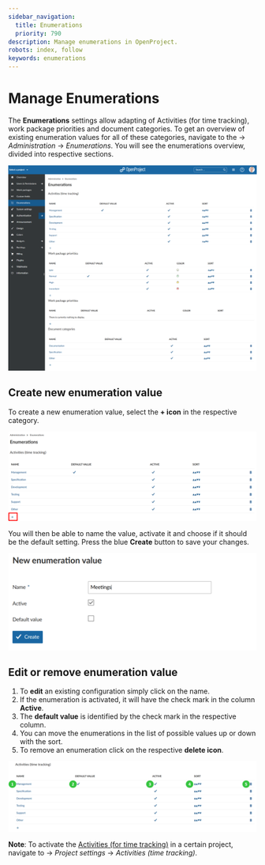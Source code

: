 ```yaml
---
sidebar_navigation:
  title: Enumerations
  priority: 790
description: Manage enumerations in OpenProject.
robots: index, follow
keywords: enumerations
---
```

# Manage Enumerations

The **Enumerations** settings allow adapting of Activities (for time  tracking), work package priorities and document categories. To get an overview of existing enumeration values for all of these categories, navigate to the -> *Administration* -> *Enumerations*. You will see the enumerations overview, divided into respective sections.

![enumerations](image-20200122161732016.png)

## Create new enumeration value

To create a new enumeration value, select the **+ icon** in the respective category.

![Sys-admin-create-enumeration](Sys-admin-create-enumeration.png)

You will then be able to name the value, activate it and choose if it should be the default setting. Press the blue **Create** button to save your changes.

![create new enumerations](image-20200122162035892.png)

## Edit or remove enumeration value

1. To **edit** an existing configuration simply click on the name.
2. If the enumeration is activated, it will have the check mark in the column **Active**.
3. The **default value** is identified by the check mark in the respective column.
4. You can move the enumerations in the list of possible values up or down with the sort.
5. To remove an enumeration click on the respective **delete icon**.

![Sys-admin-enumerations](Sys-admin-enumerations.png)

**Note**: To activate the [Activities (for time tracking)](../../user-guide/project-settings/activities-time-tracking) in a certain project, navigate to -> *Project settings* -> *Activities (time tracking)*.
</div>

